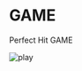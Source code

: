 # GAME

Perfect Hit GAME

![play](https://user-images.githubusercontent.com/57678898/83976397-550a7980-a902-11ea-9e6e-fc447e5966e0.JPG)
